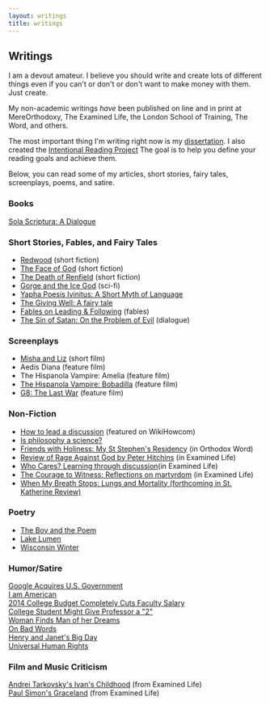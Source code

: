 ```yaml
---
layout: writings
title: writings
---
```


## Writings #

I am a devout amateur. I believe you should write and create lots of different things even if you can't or don't or don't want to make money with them. Just create. 

My non-academic writings *have* been published on line and in print at MereOrthodoxy, The Examined Life, the London School of Training, The Word, and others. 

The most important thing I'm writing right now is my [dissertation](http://circularreason.github.io/phd). I also created the [Intentional Reading Project](http://www.readingintentionally.com/)  The goal is to help you define your reading goals and achieve them. 

Below, you can read some of my articles, short stories, fairy tales, screenplays, poems, and satire. 





### Books
[Sola Scriptura: A Dialogue](http://www.amazon.com/Sola-Scriptura-Dialogue-Keith-Buhler-ebook/dp/B009N27L12/ref=sr_1_9?ie=UTF8&qid=1401301911&sr=8-9&keywords=sola+scriptura)
 
### Short Stories, Fables, and Fairy Tales ##

* [Redwood](https://drive.google.com/file/d/0B0CYQDZ8AWu8WVctVV9Oak1DcU0/view) (short fiction)
* [The Face of God](https://docs.google.com/document/d/1TQkpG_2A_wPZ_OxhGfQP8L1r1h81c8m1JT0Hobhvg2Q/edit) (short fiction)
* [The Death of Renfield](https://drive.google.com/file/d/0B0CYQDZ8AWu8cEVHZFVCSUxydjA/view) (short fiction)​
* [Gorge and the Ice God](https://drive.google.com/file/d/0B0CYQDZ8AWu8MWFFa09BZmViOUU/view) (sci-fi)
* [Yapha Poesis Ivinitus: A Short Myth of Language​](https://drive.google.com/file/d/0B0CYQDZ8AWu8cEZNaWxxOGwtR00/view)
* [The Giving Well: A fairy tale](https://drive.google.com/file/d/0B0CYQDZ8AWu8WE9OODRiRFRkR3c/view)
* [Fables on Leading & Following](https://drive.google.com/file/d/0B0CYQDZ8AWu8bnd1bE50MGJ0NzA/view)  (fables) 
* [The Sin of Satan: On the Problem of Evil](http://circularreason.github.io/sin-of-satan) (dialogue)


### Screenplays
* [Misha and Liz](https://drive.google.com/file/d/0B0CYQDZ8AWu8NHRLNWgxMGtMZWM/view) (short film)  
* Aedis Diana  (feature film)
* The Hispanola Vampire: Amelia (feature film)
* [The Hispanola Vampire: Bobadilla](https://drive.google.com/open?id=0B0CYQDZ8AWu8dTR2ZzNweGJCSkU) (feature film)
* [G8: The Last War](https://drive.google.com/file/d/0B0CYQDZ8AWu8VXY4ejBXVmxPY2s/view) (feature film)

### Non-Fiction
* [How to lead a discussion](http://www.wikihow.com/Lead-a-Discussion) (featured on WikiHowcom)
* [Is philosophy a science?](http://www.philosophyisscience.com)
* [Friends with Holiness: My St Stephen's Residency](http://www.antiochian.org/content/friends-holiness-my-st-stephen%E2%80%99s-residency) (in Orthodox Word)
* [Review of Rage Against God by Peter Hitchins](http://wheatstoneministries.squarespace.com/tel/review-the-rage-against-god-how-atheism-led-me-to-faith.html) (in Examined Life)
* [Who Cares? Learning through discussion](http://wheatstoneministries.squarespace.com/tel/who-cares-forget-it.html)(in Examined Life)
* [The Courage to Witness: Reflections on martyrdom](http://wheatstoneministries.squarespace.com/tel/the-courage-to-witness.html) (in Examined Life)
* [When My Breath Stops: Lungs and Mortality (forthcoming in St. Katherine Review)](https://drive.google.com/file/d/0B0CYQDZ8AWu8WFktT3ZCMjFxMVU/view)

### Poetry
* [The Boy and the Poem](https://drive.google.com/file/d/0B0CYQDZ8AWu8T29IR3pNX0VKVGs/view?usp=sharing)
* [Lake Lumen](https://docs.google.com/document/d/1NPjF3Yekd8yXa7gdSKl1WLabjETC4AzWBPnzEfX4s_U/edit)
* [Wisconsin Winter](https://drive.google.com/file/d/0B0CYQDZ8AWu8bkZ4a1ZDS0gzUk0/view)
 
### Humor/Satire
[Google Acquires U.S. Government](https://drive.google.com/file/d/0B0CYQDZ8AWu8RTN5bHdIUUFvV1U/view)  
[I am American](https://drive.google.com/file/d/0B0CYQDZ8AWu8S1BiSWxGUG5LWEE/view)  
[2014 College Budget Completely Cuts Faculty Salary](http://ukcolonel.com/2014-budget-revealed-faculty-salaries-completely-cut/)  
[College Student Might Give Professor a "2"](http://ukcolonel.com/uk-student-might-rate-professor-as-a-2/)  
[Woman Finds Man of her Dreams](https://drive.google.com/file/d/0B0CYQDZ8AWu8MXRnaTJza0lTR1k/view)  
[On Bad Words](http://circularreason.github.io/bad-words)  
[Henry and Janet's Big Day](https://drive.google.com/file/d/0B0CYQDZ8AWu8V2JvZlhTcFNXLXc/view)  
[Universal Human Rights](http://keithbuhler.com/rights/)  
 
### Film and Music Criticism
[Andrei Tarkovsky's Ivan's Childhood](http://wheatstoneministries.squarespace.com/tel/ivans-childhood-an-andrei-tarkovsky-film.html) (from Examined Life)  
[Paul Simon's Graceland](http://wheatstoneministries.squarespace.com/tel/graceland-reflections-on-paul-simons-greatest-album.html) (from Examined Life)  
